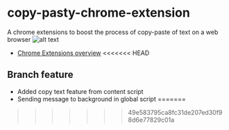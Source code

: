 # copy-pasty-chrome-extension
A chrome extensions to boost the process of copy-paste of text on a web browser
![alt text](https://www.cyclonis.com/images/2018/03/use-cyclonis-password-manager-google-chrome-extension.jpg)
- [Chrome Extensions overview](https://developer.chrome.com/extensions)
<<<<<<< HEAD

## Branch feature
- Added copy text feature from content script
- Sending message to background in global script
=======
>>>>>>> 49e583795ca8fc31de207ed30f98d6e77829c01a
